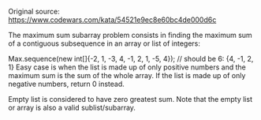 Original source:
https://www.codewars.com/kata/54521e9ec8e60bc4de000d6c

The maximum sum subarray problem consists in finding the maximum sum of a contiguous subsequence in an array or list of integers:

Max.sequence(new int[]{-2, 1, -3, 4, -1, 2, 1, -5, 4});
// should be 6: {4, -1, 2, 1}
Easy case is when the list is made up of only positive numbers and the maximum sum is the sum of the whole array. If the list is made up of only negative numbers, return 0 instead.

Empty list is considered to have zero greatest sum. Note that the empty list or array is also a valid sublist/subarray.